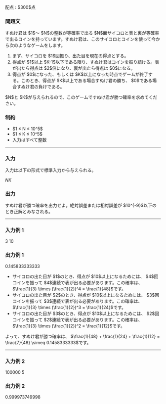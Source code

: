 
<div>

<span>

<span>

<p>
配点 : $300$点
</p>

<div>

<section>

### **問題文**

<p>
すぬけ君は $1$〜 $N$の整数が等確率で出る $N$面サイコロと表と裏が等確率で出るコインを持っています。すぬけ君は、このサイコロとコインを使って今から次のようなゲームをします。
</p>

<ol>

<li>
まず、サイコロを $1$回振り、出た目を現在の得点とする。
</li>

<li>
得点が $1$以上 $K-1$以下である限り、すぬけ君はコインを振り続ける。表が出たら得点は $2$倍になり、裏が出たら得点は $0$になる。
</li>

<li>
得点が $0$になった、もしくは $K$以上になった時点でゲームが終了する。このとき、得点が $K$以上である場合すぬけ君の勝ち、 $0$である場合すぬけ君の負けである。
</li>

</ol>

<p>
$N$と $K$が与えられるので、このゲームですぬけ君が勝つ確率を求めてください。
</p>

</section>

</div>

<div>

<section>

### **制約**

<ul>

<li>
$1 ≤ N ≤ 10^5$
</li>

<li>
$1 ≤ K ≤ 10^5$
</li>

<li>
入力はすべて整数
</li>

</ul>

</section>

</div>

---

<div>

<div>

<section>

### **入力**

<p>
入力は以下の形式で標準入力から与えられる。
</p>

<div>

$N$$K$
</div>

</section>

</div>

<div>

<section>

### **出力**

<p>
すぬけ君が勝つ確率を出力せよ。絶対誤差または相対誤差が $10^{-9}$以下のとき正解とみなされる。
</p>

</section>

</div>

</div>

---

<div>

<section>

### **入力例 1**

<div>

3 10

</div>

</section>

</div>

<div>

<section>

### **出力例 1**

<div>

0.145833333333

</div>

<ul>

<li>
サイコロの出た目が $1$のとき、得点が $10$以上になるためには、 $4$回コインを振って $4$連続で表が出る必要があります。この確率は、 $\frac{1}{3} \times (\frac{1}{2})^4 = \frac{1}{48}$です。
</li>

<li>
サイコロの出た目が $2$のとき、得点が $10$以上になるためには、 $3$回コインを振って $3$連続で表が出る必要があります。この確率は、 $\frac{1}{3} \times (\frac{1}{2})^3 = \frac{1}{24}$です。
</li>

<li>
サイコロの出た目が $3$のとき、得点が $10$以上になるためには、 $2$回コインを振って $2$連続で表が出る必要があります。この確率は、 $\frac{1}{3} \times (\frac{1}{2})^2 = \frac{1}{12}$です。
</li>

</ul>

<p>
よって、すぬけ君が勝つ確率は、 $\frac{1}{48} + \frac{1}{24} + \frac{1}{12} = \frac{7}{48} \simeq 0.1458333333$です。
</p>

</section>

</div>

---

<div>

<section>

### **入力例 2**

<div>

100000 5

</div>

</section>

</div>

<div>

<section>

### **出力例 2**

<div>

0.999973749998

</div>

</section>

</div>

</span>

</span>

</div>
